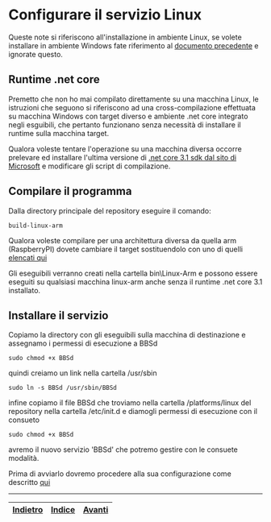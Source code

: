 # Configurare il servizio Linux

Queste note si riferiscono all'installazione in ambiente Linux,
se volete installare in ambiente Windows fate riferimento al [documento precedente](windows.md)
e ignorate questo.

## Runtime .net core

Premetto che non ho mai compilato direttamente su una macchina Linux, le istruzioni che seguono si riferiscono
ad una cross-compilazione effettuata su macchina Windows con target diverso e ambiente .net core integrato
negli esguibili, che pertanto funzionano senza necessità di installare il runtime sulla macchina target.

Qualora voleste tentare l'operazione su una macchina diversa occorre
prelevare ed installare l'ultima versione di [.net core 3.1 sdk dal sito di Microsoft](https://dotnet.microsoft.com/download/dotnet-core/3.1)
e modificare gli script di compilazione.

## Compilare il programma

Dalla directory principale del repository eseguire il comando:

```
build-linux-arm
```

Qualora voleste compilare per una architettura diversa da quella arm (RaspberryPI) dovete cambiare il target
sostituendolo con uno di quelli [elencati qui](https://docs.microsoft.com/it-it/dotnet/core/rid-catalog)

Gli eseguibili verranno creati nella cartella bin\Linux-Arm e possono essere eseguiti su qualsiasi macchina
linux-arm anche senza il runtime .net core 3.1 installato.

## Installare il servizio

Copiamo la directory con gli eseguibili sulla macchina di destinazione e assegnamo i permessi di esecuzione
a BBSd

```
sudo chmod +x BBSd
```

quindi creiamo un link nella cartella /usr/sbin

```
sudo ln -s BBSd /usr/sbin/BBSd
```

infine copiamo il file BBSd che troviamo nella cartella /platforms/linux del repository
nella cartella /etc/init.d e diamogli permessi di esecuzione con il consueto

```
sudo chmod +x BBSd
```

avremo il nuovo servizio 'BBSd' che potremo gestire con le consuete modalità.

Prima di avviarlo dovremo procedere alla sua configurazione come descritto [qui](config.md)

---

|[Indietro](windows.md)|[Indice](index.md)|[Avanti](config.md)|  
|---|---|---|
